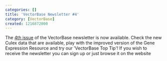 ```yaml
---
categories: []
title: 'VectorBase Newsletter #4'
category: [VectorBase]
created: 1216872000
---
```

The <a href="/newsletters/issue-4">4th issue</a> of the VectorBase newsletter is now available. Check the new Culex data that are available, play with the improved version of the Gene Expression Resource and try our 'VectorBase Top Tip'! If you wish to receive the newsletter you can sign up or just browse it on the website
